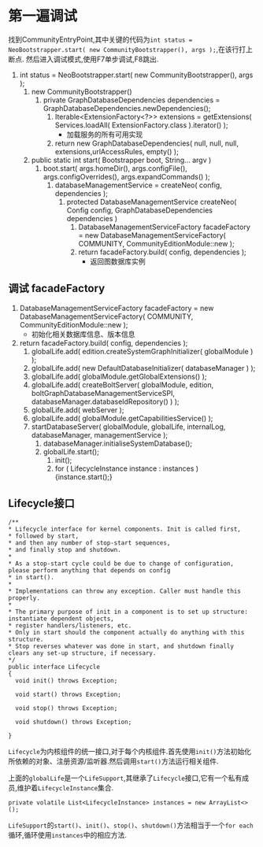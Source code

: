 # 第一遍调试
找到CommunityEntryPoint,其中关键的代码为`int status = NeoBootstrapper.start( new CommunityBootstrapper(), args );`,在该行打上断点.
然后进入调试模式,使用F7单步调试,F8跳出.
1.  int status = NeoBootstrapper.start( new CommunityBootstrapper(), args );
    1. new CommunityBootstrapper()
        1. private GraphDatabaseDependencies dependencies = GraphDatabaseDependencies.newDependencies();
            1. Iterable<ExtensionFactory<?>> extensions = getExtensions( Services.loadAll( ExtensionFactory.class ).iterator() );
               - 加载服务的所有可用实现
            2. return new GraphDatabaseDependencies( null, null, null, extensions,urlAccessRules, empty() );
    2. public static int start( Bootstrapper boot, String... argv )
        1. boot.start( args.homeDir(), args.configFile(), args.configOverrides(), args.expandCommands() ); 
            1. databaseManagementService = createNeo( config, dependencies );
                1. protected DatabaseManagementService createNeo( Config config, GraphDatabaseDependencies dependencies )
                    1. DatabaseManagementServiceFactory facadeFactory = new DatabaseManagementServiceFactory( COMMUNITY, CommunityEditionModule::new );
                    2. return facadeFactory.build( config, dependencies );
                        - 返回图数据库实例

## 调试 facadeFactory
1. DatabaseManagementServiceFactory facadeFactory = new DatabaseManagementServiceFactory( COMMUNITY, CommunityEditionModule::new );
    - 初始化相关数据库信息、版本信息
2. return facadeFactory.build( config, dependencies );
    1. globalLife.add( edition.createSystemGraphInitializer( globalModule ) );
    2. globalLife.add( new DefaultDatabaseInitializer( databaseManager ) );
    3. globalLife.add( globalModule.getGlobalExtensions() );
    4. globalLife.add( createBoltServer( globalModule, edition, boltGraphDatabaseManagementServiceSPI, databaseManager.databaseIdRepository() ) );
    5. globalLife.add( webServer );
    6. globalLife.add( globalModule.getCapabilitiesService() );
    7. startDatabaseServer( globalModule, globalLife, internalLog, databaseManager, managementService );
        1. databaseManager.initialiseSystemDatabase();
        2. globalLife.start();
            1. init();
            2. for ( LifecycleInstance instance : instances ) {instance.start();}
            
  ## Lifecycle接口
  ```
  /**
 * Lifecycle interface for kernel components. Init is called first,
 * followed by start,
 * and then any number of stop-start sequences,
 * and finally stop and shutdown.
 *
 * As a stop-start cycle could be due to change of configuration, please perform anything that depends on config
 * in start().
 *
 * Implementations can throw any exception. Caller must handle this properly.
 *
 * The primary purpose of init in a component is to set up structure: instantiate dependent objects,
 * register handlers/listeners, etc.
 * Only in start should the component actually do anything with this structure.
 * Stop reverses whatever was done in start, and shutdown finally clears any set-up structure, if necessary.
 */
public interface Lifecycle
{
    void init() throws Exception;

    void start() throws Exception;

    void stop() throws Exception;

    void shutdown() throws Exception;

}
  ```
  `Lifecycle`为内核组件的统一接口,对于每个内核组件.首先使用`init()`方法初始化所依赖的对象、注册资源/监听器.然后调用`start()`方法运行相关组件.
  
  上面的`globalLife`是一个`LifeSupport`,其继承了`Lifecycle`接口,它有一个私有成员,维护着`LifecycleInstance`集合.
  ```
  private volatile List<LifecycleInstance> instances = new ArrayList<>();
  ```
  `LifeSupport`的`start()`、`init()`、`stop()`、`shutdown()`方法相当于一个`for each`循环,循环使用`instances`中的相应方法.
  
  
  
